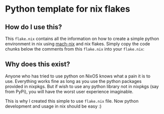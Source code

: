 # Python template for nix flakes

## How do I use this?

This `flake.nix` contains all the information on how to create a simple
python environment in nix using [mach-nix]( https://github.com/DavHau/mach-nix )
and nix flakes. Simply copy the code chunks below the comments from
this `flake.nix` into your `flake.nix`:

## Why does this exist?

Anyone who has tried to use python on NixOS knows what a pain it is to
use. Everything works fine as long as you use the python packages
provided in nixpkgs. But if wish to use any python library not in nixpkgs
(say from PyPi), you will have the worst user experience imaginable.

This is why I created this simple to use `flake.nix` file. Now python
development and usage in nix should be easy :)
